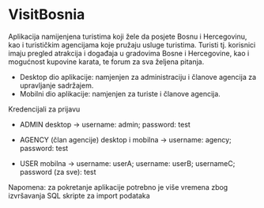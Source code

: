 # VisitBosnia

Aplikacija namijenjena turistima koji žele da posjete Bosnu i Hercegovinu, kao i turističkim agencijama koje pružaju usluge turistima. Turisti tj. korisnici imaju pregled atrakcija i događaja u gradovima Bosne i Hercegovine, kao i mogućnost kupovine karata, te forum za sva željena pitanja.

* Desktop dio aplikacije: namjenjen za administraciju i članove agencija za upravljanje sadržajem. 
* Mobilni dio aplikacije: namjenjen za turiste i članove agencija.

Kredencijali za prijavu

* ADMIN
desktop -> username: admin;
           password: test
           
* AGENCY (član agencije)
desktop i mobilna -> username: agency;
                     password: test
                     
* USER
mobilna -> username: userA; username: userB; usernameC;
           password (za sve): test
           
Napomena: za pokretanje aplikacije potrebno je više vremena zbog izvršavanja SQL skripte za import podataka
        
